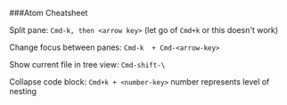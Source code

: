 ###Atom Cheatsheet

Split pane: `Cmd-k, then <arrow key>` (let go of `Cmd+k` or this doesn't work)

Change focus between panes: `Cmd-k  + Cmd-<arrow-key>`

Show current file in tree view: `Cmd-shift-\`

Collapse code block: `Cmd+k + <number-key>` number represents level of nesting
